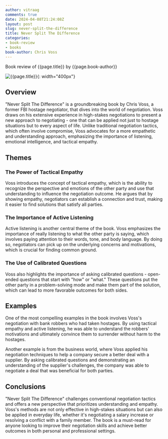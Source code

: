 ```yaml
---
author: vitraag
comments: true
date: 2024-04-08T21:24:08Z
layout: post
slug: never-split-the-difference
title: Never Split The Difference
categories:
- book-review
- books
book-author: Chris Voss
---
```

Book review of {{page.title}} by {{page.book-author}}

![{{page.title}}]({{site.url}}{{site.baseurl}}/assets/images/books/{{page.slug}}.jpg){: width="400px"}

## Overview

"Never Split The Difference" is a groundbreaking book by Chris Voss, a former FBI hostage negotiator, that dives into the world of negotiation. Voss draws on his extensive experience in high-stakes negotiations to present a new approach to negotiating - one that can be applied not just to hostage situations but to every aspect of life. Unlike traditional negotiation tactics, which often involve compromise, Voss advocates for a more empathetic and understanding approach, emphasizing the importance of listening, emotional intelligence, and tactical empathy.

## Themes

### The Power of Tactical Empathy
Voss introduces the concept of tactical empathy, which is the ability to recognize the perspective and emotions of the other party and use that understanding to influence the negotiation outcome. He argues that by showing empathy, negotiators can establish a connection and trust, making it easier to find solutions that satisfy all parties.

### The Importance of Active Listening
Active listening is another central theme of the book. Voss emphasizes the importance of really listening to what the other party is saying, which involves paying attention to their words, tone, and body language. By doing so, negotiators can pick up on the underlying concerns and motivations, which is crucial for finding common ground.

### The Use of Calibrated Questions
Voss also highlights the importance of asking calibrated questions - open-ended questions that start with "how" or "what." These questions put the other party in a problem-solving mode and make them part of the solution, which can lead to more favorable outcomes for both sides.

## Examples

One of the most compelling examples in the book involves Voss's negotiation with bank robbers who had taken hostages. By using tactical empathy and active listening, he was able to understand the robbers' motivations and ultimately convince them to surrender without harm to the hostages.

Another example is from the business world, where Voss applied his negotiation techniques to help a company secure a better deal with a supplier. By asking calibrated questions and demonstrating an understanding of the supplier's challenges, the company was able to negotiate a deal that was beneficial for both parties.

## Conclusions

"Never Split The Difference" challenges conventional negotiation tactics and offers a new perspective that prioritizes understanding and empathy. Voss's methods are not only effective in high-stakes situations but can also be applied in everyday life, whether it's negotiating a salary increase or resolving a conflict with a family member. The book is a must-read for anyone looking to improve their negotiation skills and achieve better outcomes in both personal and professional settings.
